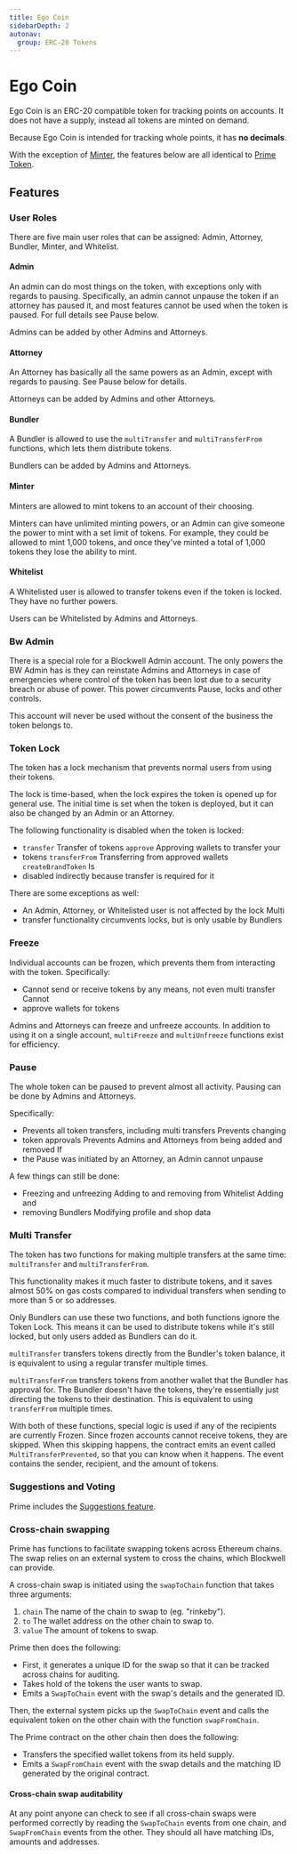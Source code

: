 ```yaml
---
title: Ego Coin
sidebarDepth: 2
autonav:
  group: ERC-20 Tokens
---
```


# Ego Coin

Ego Coin is an ERC-20 compatible token for tracking points on accounts.
It does not have a supply, instead all tokens are minted on demand.

Because Ego Coin is intended for tracking whole points, it has **no decimals**.

With the exception of [Minter](#minter), the features below are all identical
to [Prime Token](./prime.md).

## Features

### User Roles

There are five main user roles that can be assigned: Admin, Attorney, Bundler,
Minter, and Whitelist.

#### Admin

An admin can do most things on the token, with exceptions only with regards to
pausing. Specifically, an admin cannot unpause the token if an attorney has
paused it, and most features cannot be used when the token is paused. For full
details see Pause below.

Admins can be added by other Admins and Attorneys.

#### Attorney

An Attorney has basically all the same powers as an Admin, except with regards
to pausing. See Pause below for details.

Attorneys can be added by Admins and other Attorneys.

#### Bundler

A Bundler is allowed to use the `multiTransfer` and `multiTransferFrom`
functions, which lets them distribute tokens.

Bundlers can be added by Admins and Attorneys.

#### Minter

Minters are allowed to mint tokens to an account of their choosing. 

Minters can have unlimited minting powers, or an Admin can give someone the
power to mint with a set limit of tokens. For example, they could be allowed
to mint 1,000 tokens, and once they've minted a total of 1,000 tokens they
lose the ability to mint.

#### Whitelist

A Whitelisted user is allowed to transfer tokens even if the token is locked.
They have no further powers.

Users can be Whitelisted by Admins and Attorneys.

### Bw Admin

There is a special role for a Blockwell Admin account. The only powers the BW
Admin has is they can reinstate Admins and Attorneys in case of emergencies
where control of the token has been lost due to a security breach or abuse of
power. This power circumvents Pause,  locks and other controls.

This account will never be used without the consent of the business the token
belongs to.

### Token Lock

The token has a lock mechanism that prevents normal users from using their
tokens.

The lock is time-based, when the lock expires the token is opened up for general
use. The initial time is set when the token is deployed, but it can also be
changed by an Admin or an Attorney.

The following functionality is disabled when the token is locked:

- `transfer` Transfer of tokens `approve` Approving wallets to transfer your
- tokens `transferFrom` Transferring from approved wallets `createBrandToken` Is
- disabled indirectly because transfer is required for it

There are some exceptions as well:

- An Admin, Attorney, or Whitelisted user is not affected by the lock Multi
- transfer functionality circumvents locks, but is only usable by Bundlers

### Freeze

Individual accounts can be frozen, which prevents them from interacting with the
token. Specifically:

- Cannot send or receive tokens by any means, not even multi transfer Cannot
- approve wallets for tokens

Admins and Attorneys can freeze and unfreeze accounts. In addition to using it
on a single account, `multiFreeze` and `multiUnfreeze` functions exist for
efficiency.

### Pause

The whole token can be paused to prevent almost all activity. Pausing can be
done by Admins and Attorneys.

Specifically:

- Prevents all token transfers, including multi transfers Prevents changing
- token approvals Prevents Admins and Attorneys from being added and removed If
- the Pause was initiated by an Attorney, an Admin cannot unpause

A few things can still be done:

- Freezing and unfreezing Adding to and removing from Whitelist Adding and
- removing Bundlers Modifying profile and shop data

### Multi Transfer

The token has two functions for making multiple transfers at the same time:
`multiTransfer` and `multiTransferFrom`.

This functionality makes it much faster to distribute tokens, and it saves
almost 50% on gas costs compared to individual transfers when sending to more
than 5 or so addresses.

Only Bundlers can use these two functions, and both functions ignore the Token
Lock. This means it can be used to distribute tokens while it's still locked,
but only users added as Bundlers can do it.

`multiTransfer` transfers tokens directly from the Bundler's token balance, it
is equivalent to using a regular transfer multiple times.

`multiTransferFrom` transfers tokens from another wallet that the Bundler has
approval for. The Bundler doesn't have the tokens, they're essentially just
directing the tokens to their destination. This is equivalent to using
`transferFrom` multiple times.

With both of these functions, special logic is used if any of the recipients are
currently Frozen. Since frozen accounts cannot receive tokens, they are skipped.
When this skipping happens, the contract emits an event called
`MultiTransferPrevented`, so that you can know when it happens. The event
contains the sender, recipient, and the amount of tokens.

### Suggestions and Voting

Prime includes the [Suggestions feature](./suggestions.md).

### Cross-chain swapping

Prime has functions to facilitate swapping tokens across Ethereum chains. The
swap relies on an external system to cross the chains, which Blockwell can
provide.

A cross-chain swap is initiated using the `swapToChain` function that takes
three arguments:

1. `chain` The name of the chain to swap to (eg. "rinkeby").
2. `to` The wallet address on the other chain to swap to.
3. `value` The amount of tokens to swap.

Prime then does the following:

- First, it generates a unique ID for the swap so that it can be tracked across
  chains for auditing.
- Takes hold of the tokens the user wants to swap.
- Emits a `SwapToChain` event with the swap's details and the generated ID.

Then, the external system picks up the `SwapToChain` event and calls the 
equivalent token on the other chain with the function `swapFromChain`.

The Prime contract on the other chain then does the following:

- Transfers the specified wallet tokens from its held supply.
- Emits a `SwapFromChain` event with the swap details and the matching ID
  generated by the original contract.
  
#### Cross-chain swap auditability

At any point anyone can check to see if all cross-chain swaps were performed
correctly by reading the `SwapToChain` events from one chain, and `SwapFromChain`
events from the other. They should all have matching IDs, amounts and addresses.
